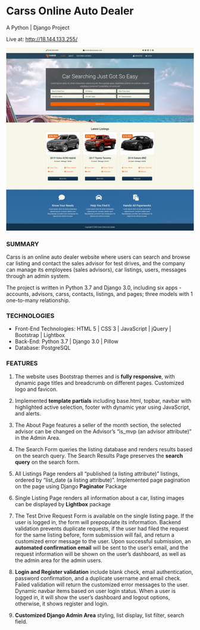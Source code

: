 # Carss Online Auto Dealer

A Python | Django Project

Live at: http://18.144.133.255/


![Home Screenshot](./screenshots/01_Home.png)

### SUMMARY

Carss is an online auto dealer website where users can search and browse car listing and contact the sales advisor for test drives, and the company can manage its employees (sales advisors), car listings, users, messages through an admin system.

The project is written in Python 3.7 and Django 3.0, including six apps - accounts, advisors, carss, contacts, listings, and pages; three models with 1 one-to-many relationship.

### TECHNOLOGIES

- Front-End Technologies: HTML 5 | CSS 3 | JavaScript | jQuery | Bootstrap | Lightbox
- Back-End: Python 3.7 | Django 3.0 | Pillow
- Database: PostgreSQL

### FEATURES

1. The website uses Bootstrap themes and is **fully responsive**, with dynamic page titles and breadcrumb on different pages. Customized logo and favicon.

2. Implemented **template partials** including base.html, topbar, navbar with highlighted active selection, footer with dynamic year using JavaScript, and alerts.

3. The About Page features a seller of the month section, the selected advisor can be changed on the Advisor’s “is_mvp (an advisor attribute)” in the Admin Area.

4. The Search Form queries the listing database and renders results based on the search query. The Search Results Page preserves the **search query** on the search form. 

5. All Listings Page renders all “published (a listing attribute)” listings, ordered by “list_date (a listing attribute)”. Implemented page pagination on the page using Django **Paginator** Package

6. Single Listing Page renders all information about a car, listing images can be displayed by **Lightbox** package

7. The Test Drive Request Form is available on the single listing page. If the user is logged in, the form will prepopulate its information. Backend validation prevents duplicate requests, if the user had filed the request for the same listing before, form submission will fail, and return a customized error message to the user. Upon successful submission, an **automated confirmation email** will be sent to the user’s email, and the request information will be shown on the user’s dashboard, as well as the admin area for the admin users.

8. **Login and Register validation** include blank check, email authentication, password confirmation, and a duplicate username and email check. Failed validation will return the customized error messages to the user. Dynamic navbar items based on user login status. When a user is logged in, it will show the user’s dashboard and logout options, otherwise, it shows register and login.

9. **Customized Django Admin Area** styling, list display, list filter, search field.
